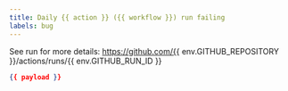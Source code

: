 ```yaml
---
title: Daily {{ action }} ({{ workflow }}) run failing
labels: bug
---
```


See run for more details:
https://github.com/{{ env.GITHUB_REPOSITORY }}/actions/runs/{{ env.GITHUB_RUN_ID }}

```json
{{ payload }}
```
